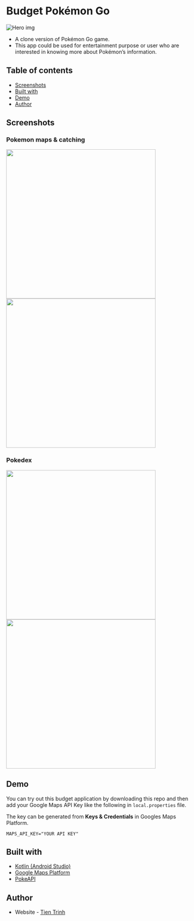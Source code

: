 # Budget Pokémon Go

![Hero img](./screenshots/home.png)

- A clone version of Pokémon Go game.
- This app could be used for entertainment purpose or user who are interested in knowing
  more about Pokémon’s information.

## Table of contents
- [Screenshots](#screenshots)
- [Built with](#built-with)
- [Demo](#demo)
- [Author](#author)

## Screenshots
### Pokemon maps & catching
<p float="left">
  <img src="./screenshots/home.png" width="400">
  <img src="./screenshots/catch.png" width="400">
</p>

### Pokedex
<p float="left">
  <img src="./screenshots/pokedex.png" width="400">
  <img src="./screenshots/pokemon_info.png" width="400">
</p>

## Demo
You can try out this budget application by downloading this repo and then add your Google Maps 
API Key like the following in `local.properties` file.

The key can be generated from **Keys & Credentials** in Googles Maps Platform.

```
MAPS_API_KEY="YOUR API KEY"
```

## Built with
- [Kotlin (Android Studio)](https://developer.android.com/studio)
- [Google Maps Platform](https://mapsplatform.google.com/)
- [PokeAPI](https://pokeapi.co/)

## Author

- Website - [Tien Trinh](https://tientrinh.netlify.app/)